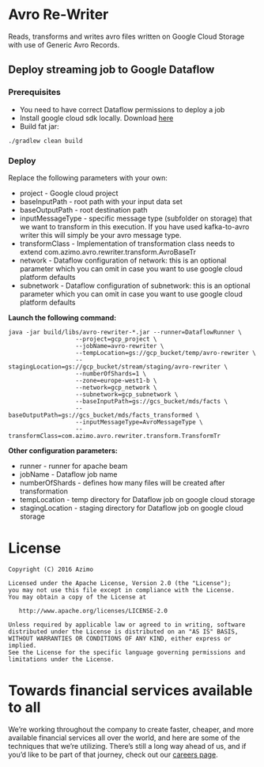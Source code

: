 # Avro Re-Writer
Reads, transforms and writes avro files written on Google Cloud Storage with use of Generic Avro Records.

## Deploy streaming job to Google Dataflow
### Prerequisites
 * You need to have correct Dataflow permissions to deploy a job
 * Install google cloud sdk locally. Download [here](https://cloud.google.com/sdk/)
 * Build fat jar: 
 ```
 ./gradlew clean build
 ``` 
 
### Deploy
Replace the following parameters with your own:
* project - Google cloud project
* baseInputPath - root path with your input data set
* baseOutputPath - root destination path
* inputMessageType - specific message type (subfolder on storage) that we want to transform in this execution. If you have used kafka-to-avro writer this will simply be your avro message type.
* transformClass - Implementation of transformation class needs to extend com.azimo.avro.rewriter.transform.AvroBaseTr
* network - Dataflow configuration of network: this is an optional parameter which you can omit in case you want to use google cloud platform defaults
* subnetwork - Dataflow configuration of subnetwork: this is an optional parameter which you can omit in case you want to use google cloud platform defaults  

**Launch the following command:**  
```
java -jar build/libs/avro-rewriter-*.jar --runner=DataflowRunner \
                   --project=gcp_project \
                   --jobName=avro-rewriter \
                   --tempLocation=gs://gcp_bucket/temp/avro-rewriter \
                   --stagingLocation=gs://gcp_bucket/stream/staging/avro-rewriter \
                   --numberOfShards=1 \
                   --zone=europe-west1-b \
                   --network=gcp_network \
                   --subnetwork=gcp_subnetwork \
                   --baseInputPath=gs://gcs_bucket/mds/facts \
                   --baseOutputPath=gs://gcs_bucket/mds/facts_transformed \
                   --inputMessageType=AvroMessageType \
                   --transformClass=com.azimo.avro.rewriter.transform.TransformTr
```
                   
**Other configuration parameters:**
* runner - runner for apache beam
* jobName - Dataflow job name
* numberOfShards - defines how many files will be created after transformation
* tempLocation - temp directory for Dataflow job on google cloud storage
* stagingLocation - staging directory for Dataflow job on google cloud storage 

# License

    Copyright (C) 2016 Azimo

    Licensed under the Apache License, Version 2.0 (the "License");
    you may not use this file except in compliance with the License.
    You may obtain a copy of the License at

       http://www.apache.org/licenses/LICENSE-2.0

    Unless required by applicable law or agreed to in writing, software
    distributed under the License is distributed on an "AS IS" BASIS,
    WITHOUT WARRANTIES OR CONDITIONS OF ANY KIND, either express or implied.
    See the License for the specific language governing permissions and
    limitations under the License.      
    

# Towards financial services available to all
We’re working throughout the company to create faster, cheaper, and more available financial services all over the world, and here are some of the techniques that we’re utilizing. There’s still a long way ahead of us, and if you’d like to be part of that journey, check out our [careers page](https://bit.ly/3vajnu6).
